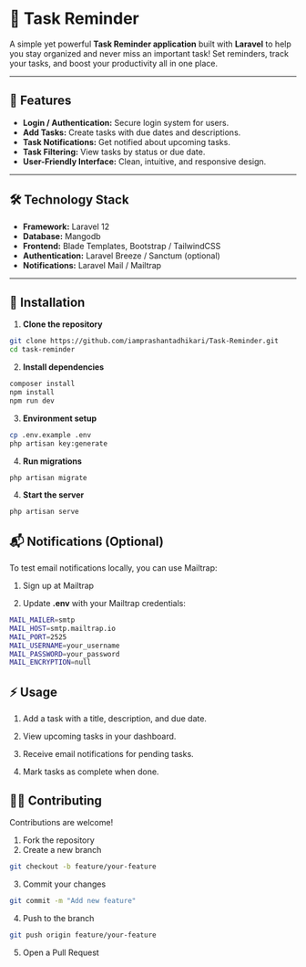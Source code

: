 # 📝 Task Reminder

A simple yet powerful **Task Reminder application** built with **Laravel** to help you stay organized and never miss an important task! Set reminders, track your tasks, and boost your productivity all in one place.  

---

## 🚀 Features

- **Login / Authentication:** Secure login system for users. 
- **Add Tasks:** Create tasks with due dates and descriptions.  
- **Task Notifications:** Get notified about upcoming tasks.  
- **Task Filtering:** View tasks by status or due date.  
- **User-Friendly Interface:** Clean, intuitive, and responsive design.  

---

## 🛠 Technology Stack

- **Framework:** Laravel 12  
- **Database:** Mangodb  
- **Frontend:** Blade Templates, Bootstrap / TailwindCSS  
- **Authentication:** Laravel Breeze / Sanctum (optional)  
- **Notifications:** Laravel Mail / Mailtrap  

---

## 💾 Installation

1. **Clone the repository**  

```bash
git clone https://github.com/iamprashantadhikari/Task-Reminder.git
cd task-reminder
```

2. **Install dependencies**  

```bash
composer install
npm install
npm run dev
```

3. **Environment setup**  

```bash
cp .env.example .env
php artisan key:generate
```

4. **Run migrations**  

```bash
php artisan migrate
```

4. **Start the server**  

```bash
php artisan serve
```

## 📬 Notifications (Optional)
To test email notifications locally, you can use Mailtrap:

1. Sign up at Mailtrap

2. Update **.env** with your Mailtrap credentials:

```bash
MAIL_MAILER=smtp
MAIL_HOST=smtp.mailtrap.io
MAIL_PORT=2525
MAIL_USERNAME=your_username
MAIL_PASSWORD=your_password
MAIL_ENCRYPTION=null
```

## ⚡ Usage
1. Add a task with a title, description, and due date.

2. View upcoming tasks in your dashboard.

3. Receive email notifications for pending tasks.

4. Mark tasks as complete when done.


## 🧑‍💻 Contributing

Contributions are welcome!

1. Fork the repository  
2. Create a new branch  

```bash
git checkout -b feature/your-feature
```

3. Commit your changes  

```bash
git commit -m "Add new feature"
```

4. Push to the branch  

```bash
git push origin feature/your-feature
```

5. Open a Pull Request